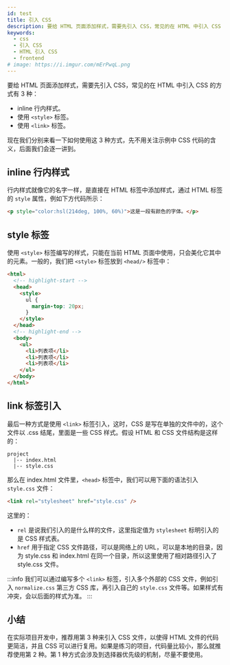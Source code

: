 ```yaml
---
id: test
title: 引入 CSS
description: 要给 HTML 页面添加样式，需要先引入 CSS，常见的在 HTML 中引入 CSS 的方式有 3 种：
keywords:
  - css
  - 引入 CSS
  - HTML 引入 CSS
  - frontend
# image: https://i.imgur.com/mErPwqL.png
---
```


要给 HTML 页面添加样式，需要先引入 CSS，常见的在 HTML 中引入 CSS 的方式有 3 种：

- inline 行内样式。
- 使用 `<style>` 标签。
- 使用 `<link>` 标签。
  
现在我们分别来看一下如何使用这 3 种方式，先不用关注示例中 CSS 代码的含义，后面我们会逐一讲到。

## inline 行内样式

行内样式就像它的名字一样，是直接在 HTML 标签中添加样式，通过 HTML 标签的 `style` 属性，例如下方代码所示：

```html preview
<p style="color:hsl(214deg, 100%, 60%)">这是一段有颜色的字体。</p>
```

## style 标签

使用 `<style>` 标签编写的样式，只能在当前 HTML 页面中使用，只会美化它其中的元素。一般的，我们把 `<style>` 标签放到 `<head/>` 标签中：

```html preview
<html>
  <!-- highlight-start -->
  <head>
    <style>
      ul {
        margin-top: 20px;
      }
    </style>
  </head>
  <!-- highlight-end -->
  <body>
    <ul>
      <li>列表项</li>
      <li>列表项</li>
      <li>列表项</li>
    </ul>
  </body>
</html>
```

## link 标签引入

最后一种方式是使用 `<link>` 标签引入，这时，CSS 是写在单独的文件中的，这个文件以 .css 结尾，里面是一些 CSS 样式。假设 HTML 和 CSS 文件结构是这样的：

```shell
project
  |-- index.html
  |-- style.css
```

那么在 index.html 文件里，`<head>` 标签中，我们可以用下面的语法引入 `style.css` 文件：

```html
<link rel="stylesheet" href="style.css" />
```

这里的：

- `rel` 是说我们引入的是什么样的文件，这里指定值为 `stylesheet` 标明引入的是 CSS 样式表。
- `href` 用于指定 CSS 文件路径，可以是网络上的 URL，可以是本地的目录，因为 style.css 和 index.html 在同一个目录，所以这里使用了相对路径引入了 style.css 文件。

:::info
我们可以通过编写多个 `<link>` 标签，引入多个外部的 CSS 文件，例如引入 `normalize.css` 第三方 CSS 库，再引入自己的 `style.css` 文件等。如果样式有冲突，会以后面的样式为准。
:::

## 小结

在实际项目开发中，推荐用第 3 种来引入 CSS 文件，以使得 HTML 文件的代码更简洁，并且 CSS 可以进行复用。如果是练习的项目，代码量比较小，那么就推荐使用第 2 种。第 1 种方式会涉及到选择器优先级的机制，尽量不要使用。
